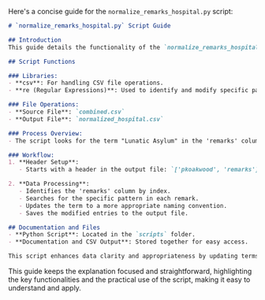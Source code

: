 Here's a concise guide for the `normalize_remarks_hospital.py` script:

```markdown
# `normalize_remarks_hospital.py` Script Guide

## Introduction
This guide details the functionality of the `normalize_remarks_hospital.py` script, which focuses on standardizing references to medical facilities in dataset remarks. The script processes data from `combined.csv` and outputs it to `normalized_hospital.csv`.

## Script Functions

### Libraries:
- **csv**: For handling CSV file operations.
- **re (Regular Expressions)**: Used to identify and modify specific patterns in text data.

### File Operations:
- **Source File**: `combined.csv`
- **Output File**: `normalized_hospital.csv`

### Process Overview:
- The script looks for the term "Lunatic Asylum" in the 'remarks' column of the dataset and replaces it with "Austin State Hospital".

### Workflow:
1. **Header Setup**:
   - Starts with a header in the output file: `['pkoakwood', 'remarks']`. The `pkoakwood` serves as a primary key from previous database configurations.

2. **Data Processing**:
   - Identifies the 'remarks' column by index.
   - Searches for the specific pattern in each remark.
   - Updates the term to a more appropriate naming convention.
   - Saves the modified entries to the output file.

## Documentation and Files
- **Python Script**: Located in the `scripts` folder.
- **Documentation and CSV Output**: Stored together for easy access.

This script enhances data clarity and appropriateness by updating terms in the dataset, ensuring the content is respectfully and accurately described.
```

This guide keeps the explanation focused and straightforward, highlighting the key functionalities and the practical use of the script, making it easy to understand and apply.